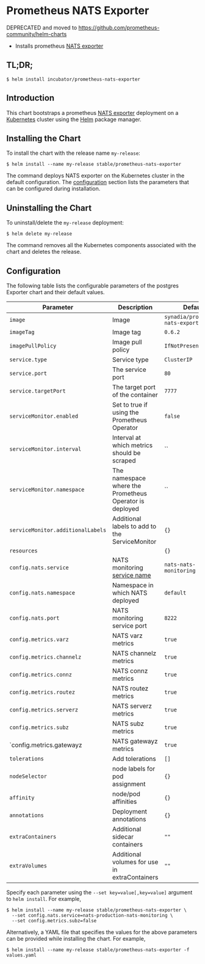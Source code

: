 # Prometheus NATS Exporter

DEPRECATED and moved to <https://github.com/prometheus-community/helm-charts>

* Installs prometheus [NATS exporter](https://github.com/nats-io/prometheus-nats-exporter)

## TL;DR;

```console
$ helm install incubator/prometheus-nats-exporter
```

## Introduction

This chart bootstraps a prometheus [NATS exporter](https://github.com/nats-io/prometheus-nats-exporter) deployment on a [Kubernetes](http://kubernetes.io) cluster using the [Helm](https://helm.sh) package manager.

## Installing the Chart

To install the chart with the release name `my-release`:

```console
$ helm install --name my-release stable/prometheus-nats-exporter
```

The command deploys NATS exporter on the Kubernetes cluster in the default configuration. The [configuration](#configuration) section lists the parameters that can be configured during installation.

## Uninstalling the Chart

To uninstall/delete the `my-release` deployment:

```console
$ helm delete my-release
```

The command removes all the Kubernetes components associated with the chart and deletes the release.

## Configuration

The following table lists the configurable parameters of the postgres Exporter chart and their default values.

| Parameter                         | Description                                             | Default                                          |
| --------------------------------- | ------------------------------------------------------- | ------------------------------------------------ |
| `image`                           | Image                                                   | `synadia/prometheus-nats-exporter`               |
| `imageTag`                        | Image tag                                               | `0.6.2`                                          |
| `imagePullPolicy`                 | Image pull policy                                       | `IfNotPresent`                                   |
| `service.type`                    | Service type                                            | `ClusterIP`                                      |
| `service.port`                    | The service port                                        | `80`                                             |
| `service.targetPort`              | The target port of the container                        | `7777`                                           |
| `serviceMonitor.enabled`          | Set to true if using the Prometheus Operator            | `false`                                          |
| `serviceMonitor.interval`         | Interval at which metrics should be scraped             | ``                                               |
| `serviceMonitor.namespace`        | The namespace where the Prometheus Operator is deployed | ``                                               |
| `serviceMonitor.additionalLabels` | Additional labels to add to the ServiceMonitor          | `{}`                                             |
| `resources`                       |                                                         | `{}`                                             |
| `config.nats.service`             | NATS monitoring [service name][svc-name]                | `nats-nats-monitoring`                           |
| `config.nats.namespace`           | Namespace in which NATS deployed                        | `default`                                        |
| `config.nats.port`                | NATS monitoring service port                            | `8222`                                           |
| `config.metrics.varz`             | NATS varz metrics                                       | `true`                                           |
| `config.metrics.channelz`         | NATS channelz metrics                                   | `true`                                           |
| `config.metrics.connz`            | NATS connz metrics                                      | `true`                                           |
| `config.metrics.routez`           | NATS routez metrics                                     | `true`                                           |
| `config.metrics.serverz`          | NATS serverz metrics                                    | `true`                                           |
| `config.metrics.subz`             | NATS subz metrics                                       | `true`                                           |
| `config.metrics.gatewayz          | NATS gatewayz metrics                                   | `true`                                           |
| `tolerations`                     | Add tolerations                                         | `[]`                                             |
| `nodeSelector`                    | node labels for pod assignment                          | `{}`                                             |
| `affinity`                        | node/pod affinities                                     | `{}`                                             |
| `annotations`                     | Deployment annotations                                  | `{}`                                             |
| `extraContainers`                 | Additional sidecar containers                           | `""`                                             |
| `extraVolumes`                    | Additional volumes for use in extraContainers           | `""`                                             |

[svc-name]: https://github.com/helm/charts/blob/master/stable/nats/templates/monitoring-svc.yaml

Specify each parameter using the `--set key=value[,key=value]` argument to `helm install`. For example,

```console
$ helm install --name my-release stable/prometheus-nats-exporter \
  --set config.nats.service=nats-production-nats-monitoring \
  --set config.metrics.subz=false
```

Alternatively, a YAML file that specifies the values for the above parameters can be provided while installing the chart. For example,

```console
$ helm install --name my-release stable/prometheus-nats-exporter -f values.yaml
```
